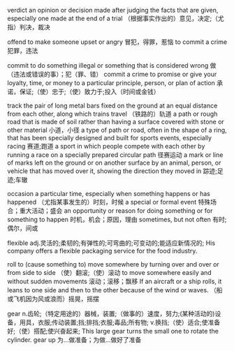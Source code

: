 verdict
an opinion or decision made after judging the facts that are given, especially one made at the end of a trial
（根据事实作出的）意见，决定;（尤指）判决，裁决

offend
to make someone upset or angry
冒犯，得罪，惹恼
to commit a crime
犯罪，违法

commit
to do something illegal or something that is considered wrong
做（违法或错误的事）；犯（罪、错）
commit a crime
to promise or give your loyalty, time, or money to a particular principle, person, or plan of action
承诺，保证;（使）忠于;（使）致力于;投入（时间或金钱）

track
the pair of long metal bars fixed on the ground at an equal distance from each other, along which trains travel
（铁路的）轨道
a path or rough road that is made of soil rather than having a surface covered with stone or other material
小道，小径
a type of path or road, often in the shape of a ring, that has been specially designed and built for sports events, especially racing
赛道;跑道
a sport in which people compete with each other by running a race on a specially prepared circular path
径赛运动
a mark or line of marks left on the ground or on another surface by an animal, person, or vehicle that has moved over it, showing the direction they moved in
踪迹;足迹;车辙

occasion
a particular time, especially when something happens or has happened
（尤指某事发生的）时刻，时候
a special or formal event
特殊场合；重大活动；盛会
an opportunity or reason for doing something or for something to happen
时机，机会；原因，理由
sometimes, but not often
有时;偶尔，间或

flexible
adj.灵活的;柔韧的;有弹性的;可弯曲的;可变动的;能适应新情况的;
His company offers a flexible packaging service for the food industry.

roll
to (cause something to) move somewhere by turning over and over or from side to side
（使）翻滚;（使）滚动
to move somewhere easily and without sudden movements
滚动；滚移；飘移
If an aircraft or a ship rolls, it leans to one side and then to the other because of the wind or waves.
（船或飞机因为风或浪而）摇晃，摇摆

gear
n.齿轮;（特定用途的）器械，装置;（做事的）速度，努力;(某种活动的)设备，用具，衣服;传动装置;挡;排挡;衣服;毒品;所有物;
v.换挡;（使）适合;使准备好;（使）搭配;使兴奋起来;
This large gear turns the small one to rotate the cylinder.
gear up 为…做准备；为做…做好了准备

